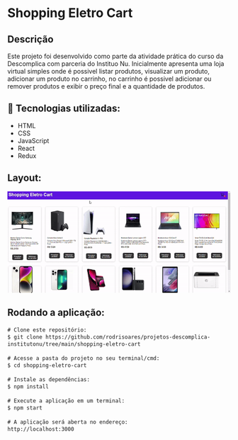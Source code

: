 # Shopping Eletro Cart

## Descrição

Este projeto foi desenvolvido como parte da atividade prática do curso da Descomplica com parceria do Instituo Nu. Inicialmente apresenta uma loja virtual simples onde é possivel listar produtos, visualizar um produto, adicionar um produto no carrinho, no carrinho é possivel adicionar ou remover produtos e exibir o preço final e a quantidade de produtos.

## 🚀 Tecnologias utilizadas:

- HTML
- CSS
- JavaScript
- React
- Redux

## Layout:

<img src="https://github.com/rodrisoares/projetos-descomplica-institutonu/blob/main/shopping-eletro-cart/public/assets/images/layout/shoppingeletrocart.gif" />

## Rodando a aplicação:
```
# Clone este repositório:
$ git clone https://github.com/rodrisoares/projetos-descomplica-institutonu/tree/main/shopping-eletro-cart

# Acesse a pasta do projeto no seu terminal/cmd:
$ cd shopping-eletro-cart

# Instale as dependências:
$ npm install

# Execute a aplicação em um terminal:
$ npm start

# A aplicação será aberta no endereço:
http://localhost:3000
```
